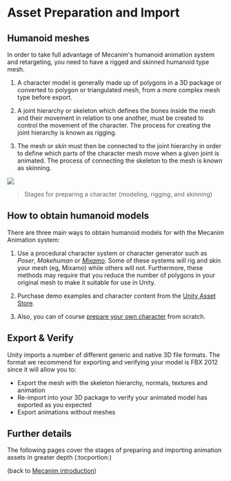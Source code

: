 Asset Preparation and Import
============================


Humanoid meshes
---------------


In order to take full advantage of Mecanim's humanoid animation system and retargeting, you need to have a <span class=keyword>rigged</span> and <span class=keyword>skinned</span> humanoid type mesh.

1. A character <span class=keyword>model</span> is generally made up of polygons in a 3D package or converted to polygon or triangulated mesh, from a more complex mesh type before export.

1. A <span class=keyword>joint hierarchy</span> or <span class=keyword>skeleton</span> which defines the bones inside the mesh and their movement in relation to one another, must be created to control the movement of the character. The process for creating the joint hierarchy is known as <span class=keyword>rigging</span>.

1. The mesh or _skin_ must then be connected to the joint hierarchy in order to define which parts of the character mesh move when a given joint is animated. The process of connecting the skeleton to the mesh is known as <span class=keyword>skinning</span>.


![](http://docwiki.hq.unity3d.com/uploads/Main/Char200.png)  
>   Stages for preparing a character (modeling, rigging, and skinning)

How to obtain humanoid models
-----------------------------


There are three main ways to obtain humanoid models for with the Mecanim Animation system:

1. Use a procedural character system or character generator such as _Poser_, _Makehuman_ or [_Mixamo_](http://www.mixamo.com/.md). Some of these systems will rig and skin your mesh (eg, Mixamo) while others will not. Furthermore, these methods may require that you reduce the number of polygons in your original mesh to make it suitable for use in Unity.

1. Purchase demo examples and character content from the [Unity Asset Store](http://unity3d.com/unity/asset-store/.md).

1. Also, you can of course [prepare your own character](Preparingacharacterfromscratch.md) from scratch.


Export & Verify
---------------


Unity imports a number of different generic and native 3D file formats. The format we recommend for exporting and verifying your model is FBX 2012 since it will allow you to:

* Export the mesh with the skeleton hierarchy, normals, textures and animation
* Re-import into your 3D package to verify your animated model has exported as you expected
* Export animations without meshes

Further details
---------------

The following pages cover the stages of preparing and importing animation assets in greater depth
(:tocportion:)

(back to [Mecanim introduction](MecanimAnimationSystem.md))
